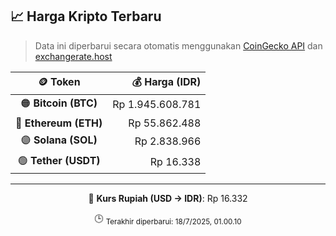 

<!-- HARGA_KRIPTO -->
## 📈 Harga Kripto Terbaru

> Data ini diperbarui secara otomatis menggunakan [CoinGecko API](https://www.coingecko.com/) dan [exchangerate.host](https://exchangerate.host/)

<div align="center">

| 🪙 Token | 💰 Harga (IDR) |
|:------:|---------------:|
| 🟠 **Bitcoin (BTC)**   | Rp 1.945.608.781 |
| 🔵 **Ethereum (ETH)**  | Rp 55.862.488 |
| 🟣 **Solana (SOL)**    | Rp 2.838.966 |
| 🟢 **Tether (USDT)**   | Rp 16.338 |

---

💱 **Kurs Rupiah (USD → IDR)**: Rp 16.332

🕒 <sub>Terakhir diperbarui: 18/7/2025, 01.00.10</sub>

</div>
<!-- /HARGA_KRIPTO -->